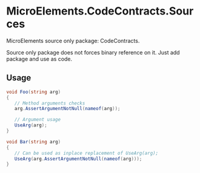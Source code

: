 ﻿# MicroElements.CodeContracts.Sources
MicroElements source only package: CodeContracts.

Source only package does not forces binary reference on it. Just add package and use as code.

 ## Usage
 ```csharp
void Foo(string arg)
{
    // Method arguments checks
    arg.AssertArgumentNotNull(nameof(arg));

    // Argument usage
    UseArg(arg);
}

void Bar(string arg)
{
    // Can be used as inplace replacement of UseArg(arg);
    UseArg(arg.AssertArgumentNotNull(nameof(arg)));
}
 ```